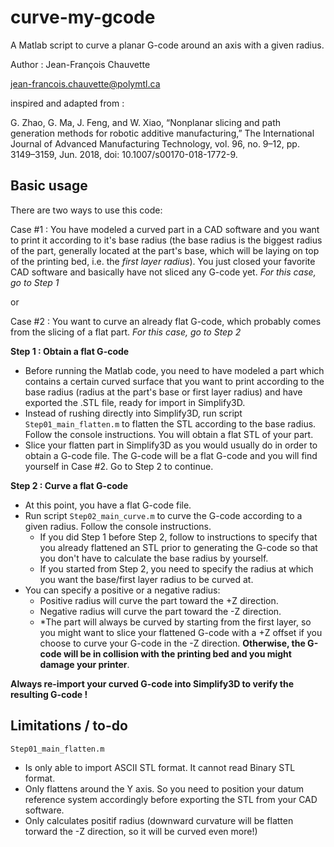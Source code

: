 # curve-my-gcode
A Matlab script to curve a planar G-code around an axis with a given radius.

Author : Jean-François Chauvette

jean-francois.chauvette@polymtl.ca

inspired and adapted from : 

G. Zhao, G. Ma, J. Feng, and W. Xiao, “Nonplanar slicing and path generation methods for robotic additive manufacturing,” The International Journal of Advanced Manufacturing Technology, vol. 96, no. 9–12, pp. 3149–3159, Jun. 2018, doi: 10.1007/s00170-018-1772-9.

## Basic usage
There are two ways to use this code: 

Case #1 : You have modeled a curved part in a CAD software and you want to print it according to it's base radius (the base radius is the biggest radius of the part, generally located at the part's base, which will be laying on top of the printing bed, i.e. the *first layer radius*). You just closed your favorite CAD software and basically have not sliced any G-code yet. *For this case, go to Step 1*

or

Case #2 : You want to curve an already flat G-code, which probably comes from the slicing of a flat part. *For this case, go to Step 2*

**Step 1 : Obtain a flat G-code**
* Before running the Matlab code, you need to have modeled a part which contains a certain curved surface that you want to print according to the base radius (radius at the part's base or first layer radius) and have exported the .STL file, ready for import in Simplify3D.
* Instead of rushing directly into Simplify3D, run script `Step01_main_flatten.m` to flatten the STL according to the base radius. Follow the console instructions. You will obtain a flat STL of your part.
* Slice your flatten part in Simplify3D as you would usually do in order to obtain a G-code file. The G-code will be a flat G-code and you will find yourself in Case #2. Go to Step 2 to continue.

**Step 2 : Curve a flat G-code**
* At this point, you have a flat G-code file.
* Run script `Step02_main_curve.m` to curve the G-code according to a given radius. Follow the console instructions.
  * If you did Step 1 before Step 2, follow to instructions to specify that you already flattened an STL prior to generating the G-code so that you don't have to calculate the base radius by yourself.
  * If you started from Step 2, you need to specify the radius at which you want the base/first layer radius to be curved at.
* You can specify a positive or a negative radius:
  * Positive radius will curve the part toward the +Z direction.
  * Negative radius will curve the part toward the -Z direction.
  * *The part will always be curved by starting from the first layer, so you might want to slice your flattened G-code with a +Z offset if you choose to curve your G-code in the -Z direction. **Otherwise, the G-code will be in collision with the printing bed and you might damage your printer**.
  
**Always re-import your curved G-code into Simplify3D to verify the resulting G-code !**

## Limitations / to-do
`Step01_main_flatten.m` 
* Is only able to import ASCII STL format. It cannot read Binary STL format.
* Only flattens around the Y axis. So you need to position your datum reference system accordingly before exporting the STL from your CAD software.
* Only calculates positif radius (downward curvature will be flatten torward the -Z direction, so it will be curved even more!)
